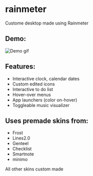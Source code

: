 # rainmeter
Custome desktop made using Rainmeter
## Demo:
![Demo gif](https://raw.github.com/wchlhyun/rainmeter/master/demo.gif "Demo")

## Features:
* Interactive clock, calendar dates
* Custom edited icons
* Interactive to do list
* Hover-over menus
* App launchers (color on-hover)
* Toggleable music visualizer

## Uses premade skins from:
* Frost
* Lines2.0
* Genteel
* Checklist
* Smartnote
* minimo

All other skins custom made